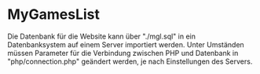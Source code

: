 # MyGamesList
Die Datenbank für die Website kann über "./mgl.sql" in ein Datenbanksystem auf einem Server importiert werden.
Unter Umständen müssen Parameter für die Verbindung zwischen PHP und Datenbank in "php/connection.php" geändert werden, je nach Einstellungen des Servers.
